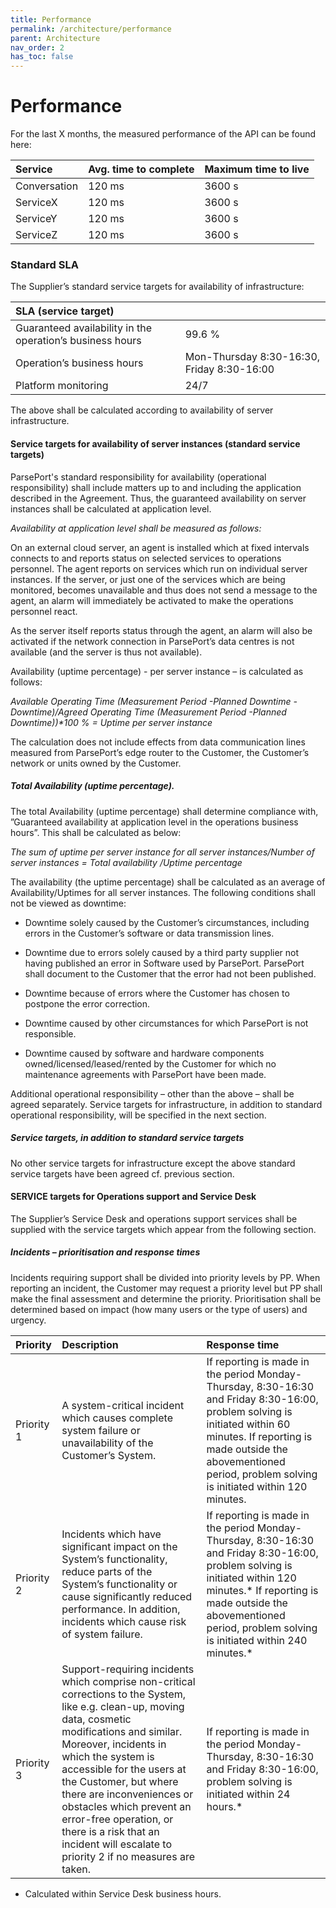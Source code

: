 ```yaml
---
title: Performance
permalink: /architecture/performance
parent: Architecture
nav_order: 2
has_toc: false
---
```

# Performance
For the last X months, the measured performance of the API can be found here:

| Service      | Avg. time to complete    | Maximum time to live |
|:-------------|:-------------------------|:---------------------|
| Conversation | 120 ms                   | 3600 s               |
| ServiceX     | 120 ms                   | 3600 s               |
| ServiceY     | 120 ms                   | 3600 s               |
| ServiceZ     | 120 ms                   | 3600 s               |

### Standard SLA
The Supplier’s standard service targets for availability of infrastructure:

| SLA (service target)                                      |                          |
|:----------------------------------------------------------|:-------------------------|
| Guaranteed availability in the operation’s business hours | 99.6 %                   |
| Operation’s business hours                                | Mon-Thursday 8:30-16:30, Friday 8:30-16:00  |
| Platform monitoring                                       | 24/7                     |



The above shall be calculated according to availability of server infrastructure.

#### Service targets for availability of server instances (standard service targets)
ParsePort's standard responsibility for availability (operational responsibility) shall include matters up to and including the application described in the Agreement. Thus, the guaranteed availability on server instances shall be calculated at application level.

*Availability at application level shall be measured as follows:*

On an external cloud server, an agent is installed which at fixed intervals connects to and reports status on selected services to operations personnel. The agent reports on services which run on individual server instances. If the server, or just one of the services which are being monitored, becomes unavailable and thus does not send a message to the agent, an alarm will immediately be activated to make the operations personnel react.

As the server itself reports status through the agent, an alarm will also be activated if the network connection in ParsePort’s data centres is not available (and the server is thus not available).

Availability (uptime percentage) - per server instance – is calculated as follows:

_Available Operating Time (Measurement Period -Planned Downtime -Downtime)/Agreed Operating Time (Measurement Period -Planned Downtime))*100 % = Uptime per server instance_

The calculation does not include effects from data communication lines measured from ParsePort’s edge router to the Customer, the Customer’s network or units owned by the Customer.

##### Total Availability (uptime percentage).
The total Availability (uptime percentage) shall determine compliance with,
”Guaranteed availability at application level in the operations business hours”. This shall be calculated as below:

_The sum of uptime per server instance for all server instances/Number of server instances = Total availability /Uptime percentage_

The availability (the uptime percentage) shall be calculated as an average of Availability/Uptimes for all server instances.
The following conditions shall not be viewed as downtime:

* Downtime solely caused by the Customer’s circumstances, including errors in the Customer’s software or data transmission lines.

* Downtime due to errors solely caused by a third party supplier not having published an error in Software used by ParsePort.  ParsePort shall document to the Customer that the error had not been published.

* Downtime because of errors where the Customer has chosen to postpone the error correction.

* Downtime caused by other circumstances for which ParsePort is not responsible.

* Downtime caused by software and hardware components owned/licensed/leased/rented by the Customer for which no maintenance agreements with ParsePort have been made.


Additional operational responsibility – other than the above – shall be agreed separately. Service targets for infrastructure, in addition to standard operational responsibility, will be specified in the next section.

##### Service targets, in addition to standard service targets
No other service targets for infrastructure except the above standard service targets have been agreed cf. previous section.

#### SERVICE targets for Operations support and Service Desk
The Supplier’s Service Desk and operations support services shall be supplied with the service targets which appear from the following section.

##### Incidents – prioritisation and response times
Incidents requiring support shall be divided into priority levels by PP. When reporting an incident, the Customer may request a priority level but PP shall make the final assessment and determine the priority. Prioritisation shall be determined based on impact (how many users or the type of users) and urgency.

| Priority     | Description              | Response time        |
|:-------------|:-------------------------|:---------------------|
| Priority 1   | A system-critical incident which causes complete system failure or unavailability of the Customer’s System.                   | If reporting is made in the period Monday-Thursday, 8:30-16:30 and Friday 8:30-16:00, problem solving is initiated within 60 minutes. If reporting is made outside the abovementioned period, problem solving is initiated within 120 minutes.|
| Priority 2   |	Incidents which have significant impact on the System’s functionality, reduce parts of the System’s functionality or cause significantly reduced performance.  In addition, incidents which cause risk of system failure. |	If reporting is made in the period Monday-Thursday, 8:30-16:30 and Friday 8:30-16:00, problem solving is initiated within 120 minutes.* If reporting is made outside the abovementioned period, problem solving is initiated within 240 minutes.*|
| Priority 3   |	Support-requiring incidents which comprise non-critical corrections to the System, like e.g. clean-up, moving data, cosmetic modifications and similar. Moreover, incidents in which the system is accessible for the users at the Customer, but where there are inconveniences or obstacles which prevent an error-free operation, or there is a risk that an incident will escalate to priority 2 if no measures are taken.| 	If reporting is made in the period Monday-Thursday, 8:30-16:30 and Friday 8:30-16:00, problem solving is initiated within 24 hours.*|

  * Calculated within Service Desk business hours.
